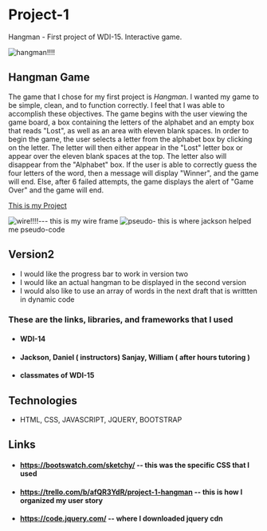 # Project-1

Hangman - First project of WDI-15. Interactive game. 

![hangman!!!!](https://ruwix.com/pics/memes/hangman-meme.jpg)

## Hangman Game

The game that I chose for my first project is *Hangman*. I wanted my game to be simple, clean, and to function correctly. I feel that I was able to accomplish these objectives. 
The game begins with the user viewing the game board, a box containing the letters of the alphabet and an empty box that reads "Lost", as well as an area with eleven blank spaces. 
In order to begin the game, the user selects a letter from the alphabet box by clicking on the letter. The letter will then either appear in the "Lost" letter box or appear over the eleven blank spaces at the top. The letter also will disappear from the "Alphabet" box. If the user is able to correctly guess the four letters of the word, then a message will display "Winner", and the game will end. Else, after 6 failed attempts, the game displays the alert of "Game Over" and the game will end.


[This is my Project](http://angry-euclid-879adc.bitballoon.com/)
 
![wire!!!!](https://i.imgur.com/95MuZ8X.jpg)--- this is my wire frame
![pseudo](https://i.imgur.com/gnqZ5EU.jpg)- this is where jackson helped me pseudo-code


## Version2

* I would like the progress bar to work in version two 
* I would like an actual hangman to be displayed in the second version
* I would also like to use an array of words in the next draft that is writtten in dynamic code




 ### These are the links, libraries, and frameworks that I used 

* #### WDI-14

* #### Jackson, Daniel ( instructors) Sanjay, William ( after hours tutoring ) 

* #### classmates of WDI-15

##  Technologies

* HTML, CSS, JAVASCRIPT, JQUERY, BOOTSTRAP

## Links 

* #### https://bootswatch.com/sketchy/ -- this was the specific CSS that I used 

* #### https://trello.com/b/afQR3YdR/project-1-hangman -- this is how I organized my user story

* #### https://code.jquery.com/ -- where I downloaded jquery cdn 
















